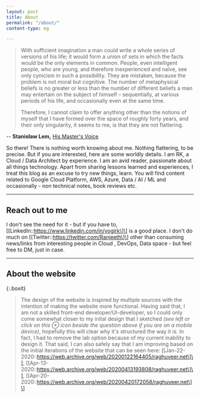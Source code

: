 ```yaml
---
layout: post
title: About
permalink: "/about/"
content-type: eg

---
```

> With sufficient imagination a man could write a whole series of versions of his life; it would form a union of sets in which the facts would be the only elements in common. People, even intelligent people, who are young, and therefore inexperienced and naïve, see only cynicism in such a possibility. They are mistaken, because the problem is not moral but cognitive. The number of metaphysical beliefs is no greater or less than the number of different beliefs a man may entertain on the subject of himself – sequentially, at various periods of his life, and occasionally even at the same time.
>
> Therefore, I cannot claim to offer anything other than the notions of myself that I have formed over the space of roughly forty years, and their only singularity, it seems to me, is that they are not flattering.

\-- **Stanisław Lem,**  [His Master's Voice](https://www.goodreads.com/book/show/28763.His_Master_s_Voice) 

So there! There is nothing worth knowing about me. Nothing flattering, to be precise. But if you are interested, here are some worldly details. I am RK, a Cloud / Data Architect by experience. I am an avid reader, passionate about all things technology. Apart from sharing lessons learned and experiences, I treat this blog as an excuse to try new things, learn. You will find content related to Google Cloud Platform, AWS, Azure, Data / AI / ML and occasionally - non technical notes, book reviews etc. 

***

## Reach out to me

I don't see the need for it - but if you have to, \[\[LinkedIn::https://www.linkedin.com/in/yogirk\]\] is a good place. I don't do much on \[\[Twitter::https://twitter.com/Ranjeeth\]\] other than consuming news/links from interesting people in Cloud , DevOps, Data space - but feel free to DM, just in case. 


***

## About the website

{:.boxit}

> The design of the website is inspired by multiple sources with the intention of making the website more functional. Having said that, I am not a skilled front-end developer/UI-developer, so I could only come somewhat closer to my inital design that I sketched _(see left or click on this ⊕ icon beside the question above if you are on a mobile device)_, hopefully this will clear why it's structured the way it is. In fact, I had to remove the lab option because of my current inability to design it. That said, I can also safely say that I am improving based on the initial iterations of the website that can be seen here: \[\[Jan-22-2020::https://web.archive.org/web/20200122164405/raghuveer.net\]\], \[\[Apr-13-2020::https://web.archive.org/web/20200413193808/raghuveer.net\]\], \[\[Apr-20-2020::https://web.archive.org/web/20200420172058/raghuveer.net\]\]